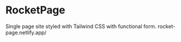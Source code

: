 # RocketPage
Single page site styled with Tailwind CSS with functional form. 
rocket-page.netlify.app/
